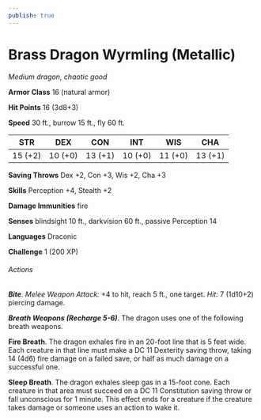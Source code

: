 ```yaml
---
publish: true
---
```

# Brass Dragon Wyrmling (Metallic)

*Medium dragon, chaotic good*

**Armor Class** 16 (natural armor)

**Hit Points** 16 (3d8+3)

**Speed** 30 ft., burrow 15 ft., fly 60 ft.

| STR     | DEX     | CON     | INT     | WIS     | CHA     |
|---------|---------|---------|---------|---------|---------|
| 15 (+2) | 10 (+0) | 13 (+1) | 10 (+0) | 11 (+0) | 13 (+1) |

**Saving Throws** Dex +2, Con +3, Wis +2, Cha +3

**Skills** Perception +4, Stealth +2

**Damage Immunities** fire

**Senses** blindsight 10 ft., darkvision 60 ft., passive Perception 14

**Languages** Draconic

**Challenge** 1 (200 XP)

###### Actions

***Bite***. *Melee Weapon Attack:* +4 to hit, reach 5 ft., one target. *Hit:* 7 (1d10+2) piercing damage.

***Breath Weapons (Recharge 5-6)***. The dragon uses one of the following breath weapons.

**Fire Breath**. The dragon exhales fire in an 20-foot line that is 5 feet wide. Each creature in that line must make a DC 11 Dexterity saving throw, taking 14 (4d6) fire damage on a failed save, or half as much damage on a successful one.

**Sleep Breath**. The dragon exhales sleep gas in a 15-foot cone. Each creature in that area must succeed on a DC 11 Constitution saving throw or fall unconscious for 1 minute. This effect ends for a creature if the creature takes damage or someone uses an action to wake it.
